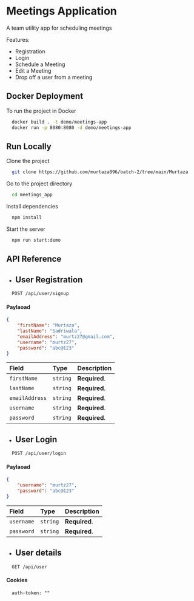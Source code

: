 
# Meetings Application

A team utility app for scheduling meetings 

Features:
- Registration
- Login
- Schedule a Meeting
- Edit a Meeting
- Drop off a user from a meeting

## Docker Deployment

To run the project in Docker

```bash
  docker build . -t demo/meetings-app
  docker run -p 8080:8080 -d demo/meetings-app
```


## Run Locally

Clone the project

```bash
  git clone https://github.com/murtaza896/batch-2/tree/main/Murtaza
```

Go to the project directory

```bash
  cd meetings_app
```

Install dependencies

```bash
  npm install
```

Start the server

```bash
  npm run start:demo
```


## API Reference

* ## User Registration

```http
  POST /api/user/signup
```
#### Paylaoad
```json
{
    "firstName": "Murtaza",
    "lastName": "Sadriwala",
    "emailAddress": "murtz27@gmail.com",
    "username": "murtz27",
    "password": "abc@123"
}
```

| Field | Type     | Description                |
| :-------- | :------- | :------------------------- |
| `firstName` | `string` | **Required**.  |
| `lastName` | `string` | **Required**.  |
| `emailAddress` | `string` | **Required**. |
| `username` | `string` | **Required**. |
| `password` | `string` | **Required**. |


* ## User Login

```http
  POST /api/user/login
```
#### Paylaoad
```json
{
    "username": "murtz27",
    "password": "abc@123"
}
```

| Field | Type     | Description                |
| :-------- | :------- | :------------------------- |
| `username` | `string` | **Required**. |
| `password` | `string` | **Required**. |


* ## User details

```http
  GET /api/user
```

#### Cookies
```
  auth-token: ""
```
